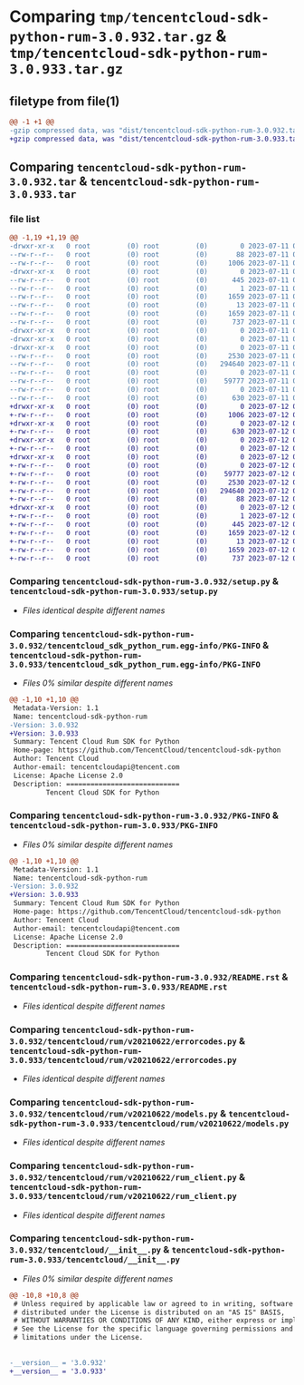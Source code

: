 # Comparing `tmp/tencentcloud-sdk-python-rum-3.0.932.tar.gz` & `tmp/tencentcloud-sdk-python-rum-3.0.933.tar.gz`

## filetype from file(1)

```diff
@@ -1 +1 @@
-gzip compressed data, was "dist/tencentcloud-sdk-python-rum-3.0.932.tar", last modified: Tue Jul 11 00:54:53 2023, max compression
+gzip compressed data, was "dist/tencentcloud-sdk-python-rum-3.0.933.tar", last modified: Wed Jul 12 00:35:49 2023, max compression
```

## Comparing `tencentcloud-sdk-python-rum-3.0.932.tar` & `tencentcloud-sdk-python-rum-3.0.933.tar`

### file list

```diff
@@ -1,19 +1,19 @@
-drwxr-xr-x   0 root         (0) root         (0)        0 2023-07-11 00:54:53.000000 tencentcloud-sdk-python-rum-3.0.932/
--rw-r--r--   0 root         (0) root         (0)       88 2023-07-11 00:54:53.000000 tencentcloud-sdk-python-rum-3.0.932/setup.cfg
--rw-r--r--   0 root         (0) root         (0)     1006 2023-07-11 00:54:53.000000 tencentcloud-sdk-python-rum-3.0.932/setup.py
-drwxr-xr-x   0 root         (0) root         (0)        0 2023-07-11 00:54:53.000000 tencentcloud-sdk-python-rum-3.0.932/tencentcloud_sdk_python_rum.egg-info/
--rw-r--r--   0 root         (0) root         (0)      445 2023-07-11 00:54:53.000000 tencentcloud-sdk-python-rum-3.0.932/tencentcloud_sdk_python_rum.egg-info/SOURCES.txt
--rw-r--r--   0 root         (0) root         (0)        1 2023-07-11 00:54:53.000000 tencentcloud-sdk-python-rum-3.0.932/tencentcloud_sdk_python_rum.egg-info/dependency_links.txt
--rw-r--r--   0 root         (0) root         (0)     1659 2023-07-11 00:54:53.000000 tencentcloud-sdk-python-rum-3.0.932/tencentcloud_sdk_python_rum.egg-info/PKG-INFO
--rw-r--r--   0 root         (0) root         (0)       13 2023-07-11 00:54:53.000000 tencentcloud-sdk-python-rum-3.0.932/tencentcloud_sdk_python_rum.egg-info/top_level.txt
--rw-r--r--   0 root         (0) root         (0)     1659 2023-07-11 00:54:53.000000 tencentcloud-sdk-python-rum-3.0.932/PKG-INFO
--rw-r--r--   0 root         (0) root         (0)      737 2023-07-11 00:54:53.000000 tencentcloud-sdk-python-rum-3.0.932/README.rst
-drwxr-xr-x   0 root         (0) root         (0)        0 2023-07-11 00:54:53.000000 tencentcloud-sdk-python-rum-3.0.932/tencentcloud/
-drwxr-xr-x   0 root         (0) root         (0)        0 2023-07-11 00:54:53.000000 tencentcloud-sdk-python-rum-3.0.932/tencentcloud/rum/
-drwxr-xr-x   0 root         (0) root         (0)        0 2023-07-11 00:54:53.000000 tencentcloud-sdk-python-rum-3.0.932/tencentcloud/rum/v20210622/
--rw-r--r--   0 root         (0) root         (0)     2530 2023-07-11 00:54:53.000000 tencentcloud-sdk-python-rum-3.0.932/tencentcloud/rum/v20210622/errorcodes.py
--rw-r--r--   0 root         (0) root         (0)   294640 2023-07-11 00:54:53.000000 tencentcloud-sdk-python-rum-3.0.932/tencentcloud/rum/v20210622/models.py
--rw-r--r--   0 root         (0) root         (0)        0 2023-07-11 00:54:53.000000 tencentcloud-sdk-python-rum-3.0.932/tencentcloud/rum/v20210622/__init__.py
--rw-r--r--   0 root         (0) root         (0)    59777 2023-07-11 00:54:53.000000 tencentcloud-sdk-python-rum-3.0.932/tencentcloud/rum/v20210622/rum_client.py
--rw-r--r--   0 root         (0) root         (0)        0 2023-07-11 00:54:53.000000 tencentcloud-sdk-python-rum-3.0.932/tencentcloud/rum/__init__.py
--rw-r--r--   0 root         (0) root         (0)      630 2023-07-11 00:54:53.000000 tencentcloud-sdk-python-rum-3.0.932/tencentcloud/__init__.py
+drwxr-xr-x   0 root         (0) root         (0)        0 2023-07-12 00:35:49.000000 tencentcloud-sdk-python-rum-3.0.933/
+-rw-r--r--   0 root         (0) root         (0)     1006 2023-07-12 00:35:49.000000 tencentcloud-sdk-python-rum-3.0.933/setup.py
+drwxr-xr-x   0 root         (0) root         (0)        0 2023-07-12 00:35:49.000000 tencentcloud-sdk-python-rum-3.0.933/tencentcloud/
+-rw-r--r--   0 root         (0) root         (0)      630 2023-07-12 00:35:49.000000 tencentcloud-sdk-python-rum-3.0.933/tencentcloud/__init__.py
+drwxr-xr-x   0 root         (0) root         (0)        0 2023-07-12 00:35:49.000000 tencentcloud-sdk-python-rum-3.0.933/tencentcloud/rum/
+-rw-r--r--   0 root         (0) root         (0)        0 2023-07-12 00:35:49.000000 tencentcloud-sdk-python-rum-3.0.933/tencentcloud/rum/__init__.py
+drwxr-xr-x   0 root         (0) root         (0)        0 2023-07-12 00:35:49.000000 tencentcloud-sdk-python-rum-3.0.933/tencentcloud/rum/v20210622/
+-rw-r--r--   0 root         (0) root         (0)        0 2023-07-12 00:35:49.000000 tencentcloud-sdk-python-rum-3.0.933/tencentcloud/rum/v20210622/__init__.py
+-rw-r--r--   0 root         (0) root         (0)    59777 2023-07-12 00:35:49.000000 tencentcloud-sdk-python-rum-3.0.933/tencentcloud/rum/v20210622/rum_client.py
+-rw-r--r--   0 root         (0) root         (0)     2530 2023-07-12 00:35:49.000000 tencentcloud-sdk-python-rum-3.0.933/tencentcloud/rum/v20210622/errorcodes.py
+-rw-r--r--   0 root         (0) root         (0)   294640 2023-07-12 00:35:49.000000 tencentcloud-sdk-python-rum-3.0.933/tencentcloud/rum/v20210622/models.py
+-rw-r--r--   0 root         (0) root         (0)       88 2023-07-12 00:35:49.000000 tencentcloud-sdk-python-rum-3.0.933/setup.cfg
+drwxr-xr-x   0 root         (0) root         (0)        0 2023-07-12 00:35:49.000000 tencentcloud-sdk-python-rum-3.0.933/tencentcloud_sdk_python_rum.egg-info/
+-rw-r--r--   0 root         (0) root         (0)        1 2023-07-12 00:35:49.000000 tencentcloud-sdk-python-rum-3.0.933/tencentcloud_sdk_python_rum.egg-info/dependency_links.txt
+-rw-r--r--   0 root         (0) root         (0)      445 2023-07-12 00:35:49.000000 tencentcloud-sdk-python-rum-3.0.933/tencentcloud_sdk_python_rum.egg-info/SOURCES.txt
+-rw-r--r--   0 root         (0) root         (0)     1659 2023-07-12 00:35:49.000000 tencentcloud-sdk-python-rum-3.0.933/tencentcloud_sdk_python_rum.egg-info/PKG-INFO
+-rw-r--r--   0 root         (0) root         (0)       13 2023-07-12 00:35:49.000000 tencentcloud-sdk-python-rum-3.0.933/tencentcloud_sdk_python_rum.egg-info/top_level.txt
+-rw-r--r--   0 root         (0) root         (0)     1659 2023-07-12 00:35:49.000000 tencentcloud-sdk-python-rum-3.0.933/PKG-INFO
+-rw-r--r--   0 root         (0) root         (0)      737 2023-07-12 00:35:49.000000 tencentcloud-sdk-python-rum-3.0.933/README.rst
```

### Comparing `tencentcloud-sdk-python-rum-3.0.932/setup.py` & `tencentcloud-sdk-python-rum-3.0.933/setup.py`

 * *Files identical despite different names*

### Comparing `tencentcloud-sdk-python-rum-3.0.932/tencentcloud_sdk_python_rum.egg-info/PKG-INFO` & `tencentcloud-sdk-python-rum-3.0.933/tencentcloud_sdk_python_rum.egg-info/PKG-INFO`

 * *Files 0% similar despite different names*

```diff
@@ -1,10 +1,10 @@
 Metadata-Version: 1.1
 Name: tencentcloud-sdk-python-rum
-Version: 3.0.932
+Version: 3.0.933
 Summary: Tencent Cloud Rum SDK for Python
 Home-page: https://github.com/TencentCloud/tencentcloud-sdk-python
 Author: Tencent Cloud
 Author-email: tencentcloudapi@tencent.com
 License: Apache License 2.0
 Description: ============================
         Tencent Cloud SDK for Python
```

### Comparing `tencentcloud-sdk-python-rum-3.0.932/PKG-INFO` & `tencentcloud-sdk-python-rum-3.0.933/PKG-INFO`

 * *Files 0% similar despite different names*

```diff
@@ -1,10 +1,10 @@
 Metadata-Version: 1.1
 Name: tencentcloud-sdk-python-rum
-Version: 3.0.932
+Version: 3.0.933
 Summary: Tencent Cloud Rum SDK for Python
 Home-page: https://github.com/TencentCloud/tencentcloud-sdk-python
 Author: Tencent Cloud
 Author-email: tencentcloudapi@tencent.com
 License: Apache License 2.0
 Description: ============================
         Tencent Cloud SDK for Python
```

### Comparing `tencentcloud-sdk-python-rum-3.0.932/README.rst` & `tencentcloud-sdk-python-rum-3.0.933/README.rst`

 * *Files identical despite different names*

### Comparing `tencentcloud-sdk-python-rum-3.0.932/tencentcloud/rum/v20210622/errorcodes.py` & `tencentcloud-sdk-python-rum-3.0.933/tencentcloud/rum/v20210622/errorcodes.py`

 * *Files identical despite different names*

### Comparing `tencentcloud-sdk-python-rum-3.0.932/tencentcloud/rum/v20210622/models.py` & `tencentcloud-sdk-python-rum-3.0.933/tencentcloud/rum/v20210622/models.py`

 * *Files identical despite different names*

### Comparing `tencentcloud-sdk-python-rum-3.0.932/tencentcloud/rum/v20210622/rum_client.py` & `tencentcloud-sdk-python-rum-3.0.933/tencentcloud/rum/v20210622/rum_client.py`

 * *Files identical despite different names*

### Comparing `tencentcloud-sdk-python-rum-3.0.932/tencentcloud/__init__.py` & `tencentcloud-sdk-python-rum-3.0.933/tencentcloud/__init__.py`

 * *Files 0% similar despite different names*

```diff
@@ -10,8 +10,8 @@
 # Unless required by applicable law or agreed to in writing, software
 # distributed under the License is distributed on an "AS IS" BASIS,
 # WITHOUT WARRANTIES OR CONDITIONS OF ANY KIND, either express or implied.
 # See the License for the specific language governing permissions and
 # limitations under the License.
 
 
-__version__ = '3.0.932'
+__version__ = '3.0.933'
```

